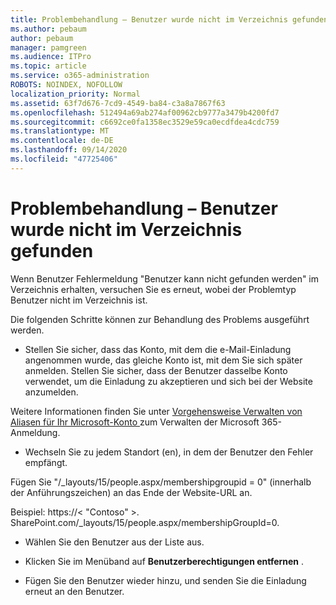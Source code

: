 ```yaml
---
title: Problembehandlung – Benutzer wurde nicht im Verzeichnis gefunden
ms.author: pebaum
author: pebaum
manager: pamgreen
ms.audience: ITPro
ms.topic: article
ms.service: o365-administration
ROBOTS: NOINDEX, NOFOLLOW
localization_priority: Normal
ms.assetid: 63f7d676-7cd9-4549-ba84-c3a8a7867f63
ms.openlocfilehash: 512494a69ab274af00962cb9777a3479b4200fd7
ms.sourcegitcommit: c6692ce0fa1358ec3529e59ca0ecdfdea4cdc759
ms.translationtype: MT
ms.contentlocale: de-DE
ms.lasthandoff: 09/14/2020
ms.locfileid: "47725406"
---
```

# <a name="troubleshoot-issue---user-not-found-in-directory"></a>Problembehandlung – Benutzer wurde nicht im Verzeichnis gefunden

Wenn Benutzer Fehlermeldung "Benutzer kann nicht gefunden werden" im Verzeichnis erhalten, versuchen Sie es erneut, wobei der Problemtyp Benutzer nicht im Verzeichnis ist.

Die folgenden Schritte können zur Behandlung des Problems ausgeführt werden.

- Stellen Sie sicher, dass das Konto, mit dem die e-Mail-Einladung angenommen wurde, das gleiche Konto ist, mit dem Sie sich später anmelden. Stellen Sie sicher, dass der Benutzer dasselbe Konto verwendet, um die Einladung zu akzeptieren und sich bei der Website anzumelden. 

Weitere Informationen finden Sie unter [Vorgehensweise Verwalten von Aliasen für Ihr Microsoft-Konto </a> zum Verwalten der Microsoft 365-Anmeldung](https://support.microsoft.com/help/12407/microsoft-account-how-to-manage-aliases). 

- Wechseln Sie zu jedem Standort (en), in dem der Benutzer den Fehler empfängt. 

Fügen Sie "/_layouts/15/people.aspx/membershipgroupid = 0" (innerhalb der Anführungszeichen) an das Ende der Website-URL an. 

Beispiel: https://< "Contoso" >. SharePoint.com/_layouts/15/people.aspx/membershipGroupId=0.

- Wählen Sie den Benutzer aus der Liste aus.

- Klicken Sie im Menüband auf **Benutzerberechtigungen entfernen** . 
-  Fügen Sie den Benutzer wieder hinzu, und senden Sie die Einladung erneut an den Benutzer.

